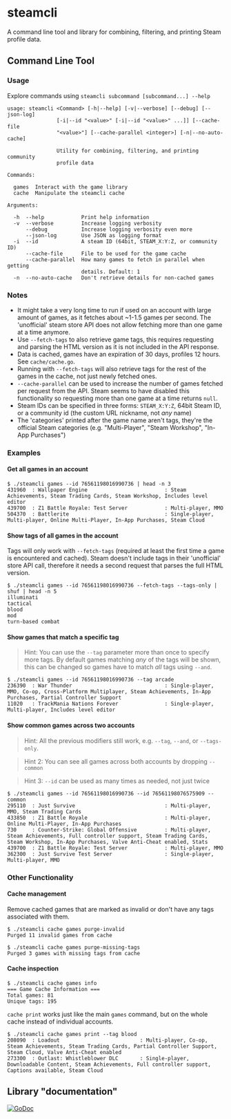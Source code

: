 # steamcli
A command line tool and library for combining, filtering, and printing Steam profile data.

## Command Line Tool
### Usage
Explore commands using `steamcli subcommand [subcommand...] --help`

```
usage: steamcli <Command> [-h|--help] [-v|--verbose] [--debug] [--json-log]
                [-i|--id "<value>" [-i|--id "<value>" ...]] [--cache-file
                "<value>"] [--cache-parallel <integer>] [-n|--no-auto-cache]

                Utility for combining, filtering, and printing community
                profile data

Commands:

  games  Interact with the game library
  cache  Manipulate the steamcli cache

Arguments:

  -h  --help            Print help information
  -v  --verbose         Increase logging verbosity
      --debug           Increase logging verbosity even more
      --json-log        Use JSON as logging format
  -i  --id              A steam ID (64bit, STEAM_X:Y:Z, or community ID)
      --cache-file      File to be used for the game cache
      --cache-parallel  How many games to fetch in parallel when getting
                        details. Default: 1
  -n  --no-auto-cache   Don't retrieve details for non-cached games
```

### Notes
- It might take a very long time to run if used on an account with large amount of games, as it fetches about ~1-1.5 games per second. The 'unofficial' steam store API does not allow fetching more than one game at a time anymore.
- Use `--fetch-tags` to also retrieve game tags, this requires requesting and parsing the HTML version as it is not included in the API response.
- Data is cached, games have an expiration of 30 days, profiles 12 hours. See `cache/cache.go`.
- Running with `--fetch-tags` will also retrieve tags for the rest of the games in the cache, not just newly fetched ones.
- `--cache-parallel` can be used to increase the number of games fetched per request from the API. Steam seems to have disabled this functionality so requesting more than one game at a time returns `null`.
- Steam IDs can be specified in three forms: `STEAM_X:Y:Z`, 64bit Steam ID, or a community id (the custom URL nickname, not _any_ name)
- The 'categories' printed after the game name aren't tags, they're the official Steam categories (e.g. "Multi-Player", "Steam Workshop", "In-App Purchases")

### Examples
#### Get all games in an account
```
$ ./steamcli games --id 76561198016990736 | head -n 3
431960  : Wallpaper Engine                         : Steam Achievements, Steam Trading Cards, Steam Workshop, Includes level editor
439700  : Z1 Battle Royale: Test Server            : Multi-player, MMO
504370  : Battlerite                               : Single-player, Multi-player, Online Multi-Player, In-App Purchases, Steam Cloud
```

#### Show tags of all games in the account
Tags will only work with `--fetch-tags` (required at least the first time a game is encountered and cached). Steam doesn't include tags in their 'unofficial' store API call, therefore it needs a second request that parses the full HTML version.
```
$ ./steamcli games --id 76561198016990736 --fetch-tags --tags-only | shuf | head -n 5
illuminati
tactical
blood
mod
turn-based combat
```

#### Show games that match a specific tag
> Hint: You can use the `--tag` parameter more than once to specify more tags. By default games matching _any_ of the tags will be shown, this can be changed so games have to match _all_ tags using `--and`.
```
$ ./steamcli games --id 76561198016990736 --tag arcade
236390  : War Thunder                              : Single-player, MMO, Co-op, Cross-Platform Multiplayer, Steam Achievements, In-App Purchases, Partial Controller Support
11020   : TrackMania Nations Forever               : Single-player, Multi-player, Includes level editor
```


#### Show common games across two accounts
> Hint: All the previous modifiers still work, e.g. `--tag`, `--and`, or `--tags-only`.

> Hint 2: You can see all games across both accounts by dropping `--common`

> Hint 3: `--id` can be used as many times as needed, not just twice
```
$ ./steamcli games --id 76561198016990736 --id 76561198076575909 --common
295110  : Just Survive                             : Multi-player, MMO, Steam Trading Cards
433850  : Z1 Battle Royale                         : Multi-player, Online Multi-Player, In-App Purchases
730     : Counter-Strike: Global Offensive         : Multi-player, Steam Achievements, Full controller support, Steam Trading Cards, Steam Workshop, In-App Purchases, Valve Anti-Cheat enabled, Stats
439700  : Z1 Battle Royale: Test Server            : Multi-player, MMO
362300  : Just Survive Test Server                 : Single-player, Multi-player, MMO
```

### Other Functionality
#### Cache management
Remove cached games that are marked as invalid or don't have any tags associated with them.
```
$ ./steamcli cache games purge-invalid
Purged 11 invalid games from cache

$ ./steamcli cache games purge-missing-tags
Purged 3 games with missing tags from cache
```

#### Cache inspection
```
$ ./steamcli cache games info
=== Game Cache Information ===
Total games: 81
Unique tags: 195
```

`cache print` works just like the main `games` command, but on the whole cache instead of individual accounts.
```
$ ./steamcli cache games print --tag blood
208090  : Loadout                          : Multi-player, Co-op, Steam Achievements, Steam Trading Cards, Partial Controller Support, Steam Cloud, Valve Anti-Cheat enabled
273300  : Outlast: Whistleblower DLC       : Single-player, Downloadable Content, Steam Achievements, Full controller support, Captions available, Steam Cloud
```

## Library "documentation"
[![GoDoc](https://godoc.org/github.com/Vultour/steamcli?status.svg)](https://godoc.org/github.com/Vultour/steamcli)
